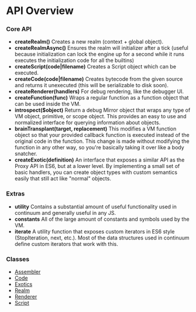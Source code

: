 # API Overview

### Core API

* __createRealm()__
    Creates a new realm (context + global object).
* __createRealmAsync()__
    Ensures the realm will initializer after a tick (useful because initialization can lock the engine up for a second while it runs executes the initialization code for all the builtins)
* __createScript(code|filename)__
    Creates a Script object which can be executed.
* __createCode(code|filename)__
    Creates bytecode from the given source and returns it unexecuted (this will be serializable to disk soon).
* __createRenderer(handlers)__
    For debug rendering, like the debugger UI.
* __createFunction(func)__
    Wraps a regular function as a function object that can be used inside the VM.
* __introspect($object)__
    Return a debug Mirror object that wraps any type of VM object, primitive, or scope object. This provides an easy to use and normalized interface for querying information about objects.
* __brainTransplant(target, replacement)__
    This modifies a VM function object so that your provided callback function is executed instead of the original code in the function. This change is made without modifying the function in any other way, so you're basically taking it over like a body snatcher.
* __createExotic(definition)__
    An interface that exposes a similar API as the Proxy API in ES6, but at a lower level. By implementing a small set of basic handlers, you can create object types with custom semantics easily that still act like "normal" objects.

### Extras

* __utility__
    Contains a substantial amount of useful functionality used in continuum and generally useful in any JS.
* __constants__
    All of the large amount of constants and symbols used by the VM.
* __iterate__
    A utility function that exposes custom iterators in ES6 style (StopIteration, next, etc.). Most of the data structures used in continuum define custom iterators that work with this.


### Classes

* [Assembler](continuum/docs/Assembler.md)
* [Code](continuum/docs/Code.md)
* [Exotics](continuum/docs/Exotics.md)
* [Realm](continuum/docs/Realm.md)
* [Renderer](continuum/docs/Renderer.md)
* [Script](continuum/docs/Script.md)
